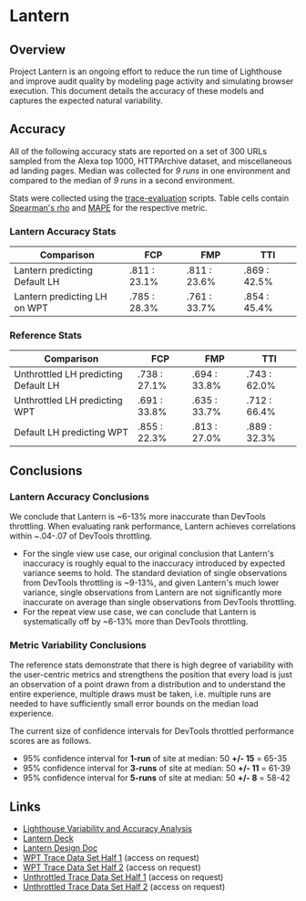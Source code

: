 # Lantern

## Overview

Project Lantern is an ongoing effort to reduce the run time of Lighthouse and improve audit quality by modeling page activity and simulating browser execution. This document details the accuracy of these models and captures the expected natural variability.

## Accuracy

All of the following accuracy stats are reported on a set of 300 URLs sampled from the Alexa top 1000, HTTPArchive dataset, and miscellaneous ad landing pages. Median was collected for *9 runs* in one environment and compared to the median of *9 runs* in a second environment.

Stats were collected using the [trace-evaluation](https://github.com/patrickhulce/lighthouse-trace-evaluations) scripts. Table cells contain [Spearman's rho](https://en.wikipedia.org/wiki/Spearman%27s_rank_correlation_coefficient) and [MAPE](https://en.wikipedia.org/wiki/Mean_absolute_percentage_error) for the respective metric.

### Lantern Accuracy Stats
| Comparison | FCP | FMP | TTI |
| -- | -- | -- | -- |
| Lantern predicting Default LH | .811 : 23.1% | .811 : 23.6% | .869 : 42.5% |
| Lantern predicting LH on WPT | .785 : 28.3% | .761 : 33.7% | .854 : 45.4% |

### Reference Stats
| Comparison | FCP | FMP | TTI |
| -- | -- | -- | -- |
| Unthrottled LH predicting Default LH | .738 : 27.1% | .694 : 33.8% | .743 : 62.0% |
| Unthrottled LH predicting WPT | .691 : 33.8% | .635 : 33.7% | .712 : 66.4% |
| Default LH predicting WPT | .855 : 22.3% | .813 : 27.0% | .889 : 32.3% |

## Conclusions

### Lantern Accuracy Conclusions
We conclude that Lantern is ~6-13% more inaccurate than DevTools throttling. When evaluating rank performance, Lantern achieves correlations within ~.04-.07 of DevTools throttling.

* For the single view use case, our original conclusion that Lantern's inaccuracy is roughly equal to the inaccuracy introduced by expected variance seems to hold. The standard deviation of single observations from DevTools throttling is ~9-13%, and given Lantern's much lower variance, single observations from Lantern are not significantly more inaccurate on average than single observations from DevTools throttling.
* For the repeat view use case, we can conclude that Lantern is systematically off by ~6-13% more than DevTools throttling. 

### Metric Variability Conclusions
The reference stats demonstrate that there is high degree of variability with the user-centric metrics and strengthens the position that every load is just an observation of a point drawn from a distribution and to understand the entire experience, multiple draws must be taken, i.e. multiple runs are needed to have sufficiently small error bounds on the median load experience.

The current size of confidence intervals for DevTools throttled performance scores are as follows.

* 95% confidence interval for **1-run** of site at median: 50 **+/- 15** = 65-35
* 95% confidence interval for **3-runs** of site at median: 50 **+/- 11** = 61-39
* 95% confidence interval for **5-runs** of site at median: 50 **+/- 8** = 58-42

## Links

* [Lighthouse Variability and Accuracy Analysis](https://docs.google.com/document/d/1qH_XV8Jw4jo3LB4bCInvjBH9zN0hCAIssNZ9vuQz7_U/edit#)
* [Lantern Deck](https://docs.google.com/presentation/d/1EsuNICCm6uhrR2PLNaI5hNkJ-q-8Mv592kwHmnf4c6U/edit?usp=sharing)
* [Lantern Design Doc](https://docs.google.com/a/chromium.org/document/d/1pHEjtQjeycMoFOtheLfFjqzggY8VvNaIRfjC7IgNLq0/edit?usp=sharing)
* [WPT Trace Data Set Half 1](https://drive.google.com/open?id=1Y_duiiJVljzIEaYWEmiTqKQFUBFWbKVZ) (access on request)
* [WPT Trace Data Set Half 2](https://drive.google.com/open?id=1EoHk8nQaBv9aoaVv81TvR7UfXTUu2fiu) (access on request)
* [Unthrottled Trace Data Set Half 1](https://drive.google.com/open?id=1axJf9R3FPpzxhR7FKOvXPLFLxxApfwD0) (access on request)
* [Unthrottled Trace Data Set Half 2](https://drive.google.com/open?id=1krcWq5DF0oB1hq90G29bEwIP7zDcJrYY) (access on request)
